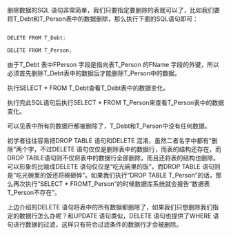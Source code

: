 删除数据的SQL 语句非常简单，我们只要指定要删除的表就可以了，比如我们要将T_Debt和T_Person表中的数据删除，那么执行下面的SQL语句即可：
```java  
DELETE FROM T_Debt;
DELETE FROM T_Person;
```
由于T_Debt 表中FPerson 字段是指向表T_Person 的FName 字段的外键，所以必须首先删除T_Debt表中的数据后才能删除T_Person中的数据。
执行SELECT * FROM T_Debt查看T_Debt表中的数据变化。
执行完此SQL语句后执行SELECT * FROM T_Person来查看T_Person表中的数据变化。
可以见表中所有的数据行都被删除了，T_Debt和T_Person中没有任何数据。
初学者往往容易把DROP TABLE 语句和DELETE 混淆，虽然二者名字中都有“删除”两个字，不过DELETE 语句仅仅是删除表中的数据行，而表的结构还存在，而DROP TABLE语句则不仅将表中的数据行全部删除，而且还将表的结构也删除。可以形象的比喻成DELETE 语句仅仅是“吃光碗里的饭”，而DROP TABLE 语句则是“吃光碗里的饭还将碗砸碎”。如果我们执行“DROP TABLE T_Person”的话，那么再次执行“SELECT * FROMT_Person”的时候数据库系统就会报告“数据表T_Person不存在”。
上边介绍的DELETE 语句将表中的所有数据都删除了，如果我们只想删除我们指定的数据行怎么办呢？和UPDATE 语句类似，DELETE 语句也提供了WHERE 语句进行数据的过滤，这样只有符合过滤条件的数据行才会被删除。